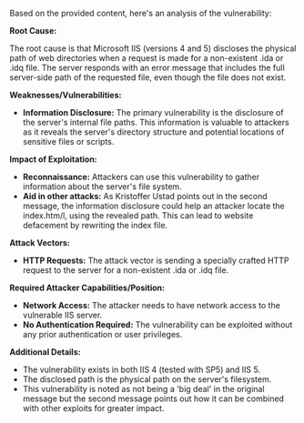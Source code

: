 Based on the provided content, here's an analysis of the vulnerability:

**Root Cause:**

The root cause is that Microsoft IIS (versions 4 and 5) discloses the physical path of web directories when a request is made for a non-existent .ida or .idq file. The server responds with an error message that includes the full server-side path of the requested file, even though the file does not exist.

**Weaknesses/Vulnerabilities:**

*   **Information Disclosure:** The primary vulnerability is the disclosure of the server's internal file paths. This information is valuable to attackers as it reveals the server's directory structure and potential locations of sensitive files or scripts.

**Impact of Exploitation:**

*   **Reconnaissance:** Attackers can use this vulnerability to gather information about the server's file system.
*   **Aid in other attacks:** As Kristoffer Ustad points out in the second message, the information disclosure could help an attacker locate the index.htm/l, using the revealed path. This can lead to website defacement by rewriting the index file.

**Attack Vectors:**

*   **HTTP Requests:** The attack vector is sending a specially crafted HTTP request to the server for a non-existent .ida or .idq file.

**Required Attacker Capabilities/Position:**

*   **Network Access:** The attacker needs to have network access to the vulnerable IIS server.
*   **No Authentication Required:** The vulnerability can be exploited without any prior authentication or user privileges.

**Additional Details:**

*   The vulnerability exists in both IIS 4 (tested with SP5) and IIS 5.
*   The disclosed path is the physical path on the server's filesystem.
*   This vulnerability is noted as not being a 'big deal' in the original message but the second message points out how it can be combined with other exploits for greater impact.
